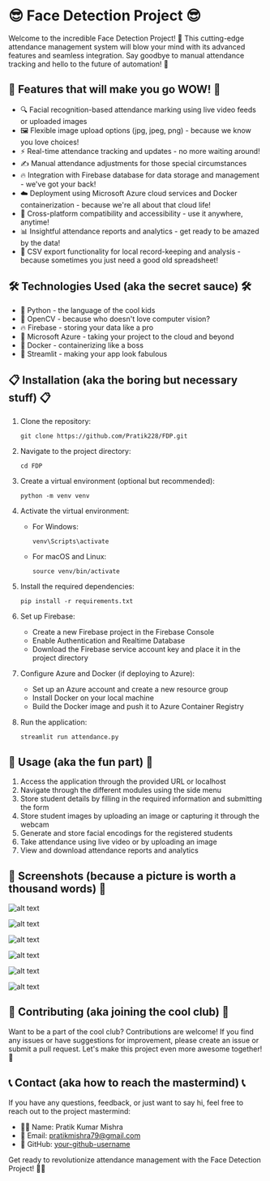 # 😎 Face Detection Project 😎

Welcome to the incredible Face Detection Project! 🎉 This cutting-edge attendance management system will blow your mind with its advanced features and seamless integration. Say goodbye to manual attendance tracking and hello to the future of automation! 🚀

## 🌟 Features that will make you go WOW! 🌟

- 🔍 Facial recognition-based attendance marking using live video feeds or uploaded images
- 🖼️ Flexible image upload options (jpg, jpeg, png) - because we know you love choices!
- ⚡ Real-time attendance tracking and updates - no more waiting around!
- ✍️ Manual attendance adjustments for those special circumstances
- 🔥 Integration with Firebase database for data storage and management - we've got your back!
- ☁️ Deployment using Microsoft Azure cloud services and Docker containerization - because we're all about that cloud life!
- 📱 Cross-platform compatibility and accessibility - use it anywhere, anytime!
- 📊 Insightful attendance reports and analytics - get ready to be amazed by the data!
- 📁 CSV export functionality for local record-keeping and analysis - because sometimes you just need a good old spreadsheet!

## 🛠️ Technologies Used (aka the secret sauce) 🛠️

- 🐍 Python - the language of the cool kids
- 👀 OpenCV - because who doesn't love computer vision?
- 🔥 Firebase - storing your data like a pro
- 🚀 Microsoft Azure - taking your project to the cloud and beyond
- 🐳 Docker - containerizing like a boss
- 🌈 Streamlit - making your app look fabulous

## 📋 Installation (aka the boring but necessary stuff) 📋

1. Clone the repository:

   ```
   git clone https://github.com/Pratik228/FDP.git
   ```

2. Navigate to the project directory:

   ```
   cd FDP
   ```

3. Create a virtual environment (optional but recommended):

   ```
   python -m venv venv
   ```

4. Activate the virtual environment:

   - For Windows:
     ```
     venv\Scripts\activate
     ```
   - For macOS and Linux:
     ```
     source venv/bin/activate
     ```

5. Install the required dependencies:

   ```
   pip install -r requirements.txt
   ```

6. Set up Firebase:

   - Create a new Firebase project in the Firebase Console
   - Enable Authentication and Realtime Database
   - Download the Firebase service account key and place it in the project directory

7. Configure Azure and Docker (if deploying to Azure):

   - Set up an Azure account and create a new resource group
   - Install Docker on your local machine
   - Build the Docker image and push it to Azure Container Registry

8. Run the application:
   ```
   streamlit run attendance.py
   ```

## 🚀 Usage (aka the fun part) 🚀

1. Access the application through the provided URL or localhost
2. Navigate through the different modules using the side menu
3. Store student details by filling in the required information and submitting the form
4. Store student images by uploading an image or capturing it through the webcam
5. Generate and store facial encodings for the registered students
6. Take attendance using live video or by uploading an image
7. View and download attendance reports and analytics

## 📸 Screenshots (because a picture is worth a thousand words) 📸

![alt text](image.png)

![alt text](image-1.png)

![alt text](image-2.png)

![alt text](image-3.png)

![alt text](image-4.png)

![alt text](image-5.png)

## 🤝 Contributing (aka joining the cool club) 🤝

Want to be a part of the cool club? Contributions are welcome! If you find any issues or have suggestions for improvement, please create an issue or submit a pull request. Let's make this project even more awesome together! 💪

## 📞 Contact (aka how to reach the mastermind) 📞

If you have any questions, feedback, or just want to say hi, feel free to reach out to the project mastermind:

- 🙋‍♂️ Name: Pratik Kumar Mishra
- 📧 Email: pratikmishra79@gmail.com
- 🐙 GitHub: [your-github-username](https://github.com/Pratik228)

Get ready to revolutionize attendance management with the Face Detection Project! 🎉🚀
